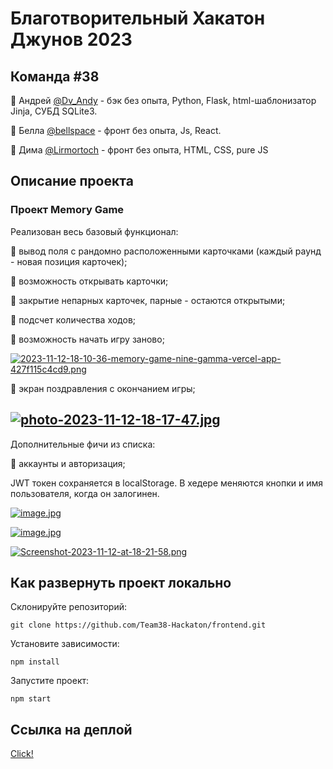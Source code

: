 # Благотворительный Хакатон Джунов 2023
## Команда #38
🔸 Андрей [@Dv_Andy](https://t.me/Dv_Andy) - бэк без опыта, Python, Flask, html-шаблонизатор Jinja, СУБД SQLite3.

🔸 Белла [@bellspace](https://t.me/bellspace) -  фронт без опыта, Js, React.

🔸 Дима [@Lirmortoch](https://t.me/Lirmortoch) - фронт без опыта, HTML, CSS, pure JS


## Описание проекта

### Проект Memory Game
Реализован весь базовый функционал:

🔹 вывод поля с рандомно расположенными карточками (каждый раунд - новая позиция карточек);

🔹 возможность открывать карточки;

🔹 закрытие непарных карточек, парные - остаются открытыми;

🔹 подсчет количества ходов;

🔹 возможность начать игру заново;

[![2023-11-12-18-10-36-memory-game-nine-gamma-vercel-app-427f115c4cd9.png](https://i.postimg.cc/fRgGQ84J/2023-11-12-18-10-36-memory-game-nine-gamma-vercel-app-427f115c4cd9.png)](https://postimg.cc/21hc4FSD)

🔹 экран поздравления с окончанием игры;

[![photo-2023-11-12-18-17-47.jpg](https://i.postimg.cc/9Mct8jxT/photo-2023-11-12-18-17-47.jpg)](https://postimg.cc/KKsMjChv)
---

Дополнительные фичи из списка:

🔸 аккаунты и авторизация;

JWT токен сохраняется в localStorage. В хедере меняются кнопки и имя пользователя, когда он залогинен. 

[![image.jpg](https://i.postimg.cc/GmkyZ5Tj/image.jpg)](https://postimg.cc/yD8xRnPJ)

[![image.jpg](https://i.postimg.cc/R0dn0JR6/image.jpg)](https://postimg.cc/gww0SJ1m)

[![Screenshot-2023-11-12-at-18-21-58.png](https://i.postimg.cc/RF8QLpYx/Screenshot-2023-11-12-at-18-21-58.png)](https://postimg.cc/xJvz05Y6)

## Как развернуть проект локально

Склонируйте репозиторий:

```
git clone https://github.com/Team38-Hackaton/frontend.git
```
Установите зависимости: 
```
npm install
```
Запустите проект: 
```
npm start
```

## Ссылка на деплой
[Click!](memory-game-nine-gamma.vercel.app)